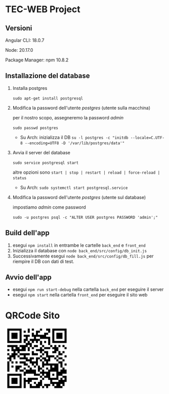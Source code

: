 # TEC-WEB Project

## Versioni
Angular CLI: 18.0.7

Node: 20.17.0

Package Manager: npm 10.8.2

## Installazione del database
1. Installa postgres

    `sudo apt-get install postgresql`
1. Modifica la password dell'utente *postgres* (utente sulla macchina)

    per il nostro scopo, assegneremo la password *admin*

    `sudo passwd postgres`
   - Su Arch: inizializza il DB `su -l postgres -c "initdb --locale=C.UTF-8 --encoding=UTF8 -D '/var/lib/postgres/data'"`
1. Avvia il server del database

    `sudo service postgresql start`

    altre opzioni sono `start | stop | restart | reload | force-reload | status`
   - Su Arch: `sudo systemctl start postgresql.service`
        
1. Modifica la password dell'utente *postgres* (utente sul database)

    impostiamo *admin* come password

    `sudo -u postgres psql -c "ALTER USER postgres PASSWORD 'admin';"`

## Build dell'app
1. esegui `npm install` in entrambe le cartelle `back_end` e `front_end`
1. Inizializza il database con `node back_end/src/config/db_init.js`
1. Successivamente esegui `node back_end/src/config/db_fill.js` per riempire il DB con dati di test.

## Avvio dell'app
- esegui `npm run start-debug` nella cartella `back_end` per eseguire il server
- esegui `npm start` nella cartella `front_end` per eseguire il sito web

# QRCode Sito
<img src="./qrcode.png" alt="QR Code" width="200"/>



